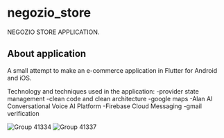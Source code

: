 # negozio_store

NEGOZIO STORE APPLICATION.

## About application

A small attempt to make an e-commerce application in Flutter for Android and iOS.

Technology and techniques used in the application:
-provider state management
-clean code and clean architecture
-google maps
-Alan AI Conversational Voice AI Platform
-Firebase Cloud Messaging
-gmail verification

![Group 41334](https://user-images.githubusercontent.com/61250075/185682584-fb685bbf-f87f-415d-bb98-96b9896a8a99.png)
![Group 41337](https://user-images.githubusercontent.com/61250075/185683331-ce94d501-b724-4455-830a-c0d6ca547936.png)

